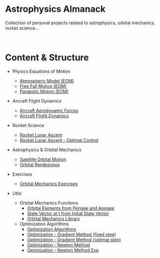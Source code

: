 # Astrophysics Almanack
Collection of personal projects related to astrophysics, orbital mechanics, rocket science...

<br/>

# Content & Structure
* Physics Equations of Motion
  * [Atmospheric Model (EOM)](/1-Physics-Equations-of-Motion/AtmosphericModel.py)
  * [Free Fall Motion (EOM)](/1-Physics-Equations-of-Motion/FreeFallMotion.py)
  * [Parabolic Motion (EOM)](/1-Physics-Equations-of-Motion/ParabolicMotion.py)
* Aircraft Flight Dynamics
  * [Aircraft Aerodynamic Forces](/2-Aircraft-Flight-Dynamics/AircraftAerodynamicForces.py)
  * [Aircraft Flight Dynamics](/2-Aircraft-Flight-Dynamics/AircraftFlightDynamics.py)
* Rocket Science
  * [Rocket Lunar Ascent](/3-Rocket-Science/Rocket_LunarAscent.py)
  * [Rocket Lunar Ascent - Optimal Control](/3-Rocket-Science/Rocket_LunarAscent_Optimization.ipynb)
* Astrophysics & Orbital Mechanics
  * [Satellite Orbital Motion](/4-Astrophysics-Orbital-Mechanics/SatelliteOrbitalMotion.py)
  * [Orbital Rendezvous](/4-Astrophysics-Orbital-Mechanics/Orbital_Rendezvous.py)

* Exercises
  * [Orbital Mechanics Exercises](/exercises)
* Utils
  * Orbital Mechanics Functions
    * [Orbital Elements from Perigee and Apogee](/utils/OEfromZpZa.py)
    * [State Vector at t from Initial State Vector](/utils/SVfromSV0.py)
    * [Orbital Mechanics Library](/algorithms_orbital_mechanics.py)
  * Optimization Algorithms
    * [Optimization Algorithms](/utils/optimization_algorithms.m)
    * [Optimization - Gradient Method (fixed step)](/utils/optimization_gradient_fixedstep.m)
    * [Optimization - Gradient Method (optimal step)](/utils/optimization_gradient_optimalstep.m)
    * [Optimization - Newton Method](/utils/optimization_newton.m)
    * [Optimization - Newton Method Exp](/utils/optimization_newtonexp.m)

